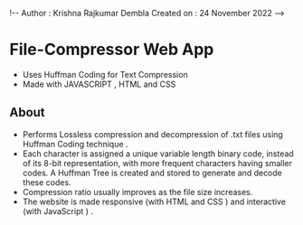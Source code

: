 !-- Author : Krishna Rajkumar Dembla
	Created on : 24 November 2022 -->

# File-Compressor Web App

* Uses Huffman Coding for Text Compression
* Made with JAVASCRIPT , HTML and CSS


## About

* Performs Lossless compression and decompression of .txt files using Huffman Coding technique .
* Each character is assigned a unique variable length binary code, instead of its 8-bit representation, with more frequent characters having smaller codes. A Huffman Tree is created and stored to generate and decode these codes.
* Compression ratio usually improves as the file size increases.
* The website is made responsive (with HTML and CSS ) and interactive (with JavaScript ) .

